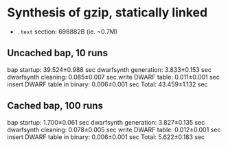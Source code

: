 # Synthesis of gzip, statically linked

* `.text` section: 698882B (ie. ~0.7M)

## Uncached bap, 10 runs

bap startup: 39.524±0.988 sec
dwarfsynth generation: 3.833±0.153 sec
dwarfsynth cleaning: 0.085±0.007 sec
write DWARF table: 0.011±0.001 sec
insert DWARF table in binary: 0.006±0.001 sec
Total: 43.459±1.132 sec

## Cached bap, 100 runs

bap startup: 1.700±0.061 sec
dwarfsynth generation: 3.827±0.135 sec
dwarfsynth cleaning: 0.078±0.005 sec
write DWARF table: 0.012±0.001 sec
insert DWARF table in binary: 0.006±0.001 sec
Total: 5.622±0.183 sec

